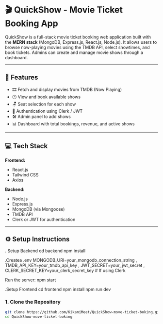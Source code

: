 # 🎬 QuickShow - Movie Ticket Booking App

QuickShow is a full-stack movie ticket booking web application built with the **MERN stack** (MongoDB, Express.js, React.js, Node.js). It allows users to browse now-playing movies using the TMDB API, select showtimes, and book tickets. Admins can create and manage movie shows through a dashboard.

---

## 🚀 Features

- 🎞️ Fetch and display movies from TMDB (Now Playing)
- 🕒 View and book available shows
- 🪑 Seat selection for each show
- 🔐 Authentication using Clerk / JWT
- 🛠️ Admin panel to add shows
- 📊 Dashboard with total bookings, revenue, and active shows
  
---

## 💻 Tech Stack

**Frontend:**
- React.js
- Tailwind CSS
- Axios

**Backend:**
- Node.js
- Express.js
- MongoDB (via Mongoose)
- TMDB API
- Clerk or JWT for authentication
---

## ⚙️ Setup Instructions
. Setup Backend
cd backend
npm install

.Createa .env
MONGODB_URI=your_mongodb_connection_string ,
TMDB_API_KEY=your_tmdb_api_key ,
JWT_SECRET=your_jwt_secret ,
CLERK_SECRET_KEY=your_clerk_secret_key   # If using Clerk

Run the server:
npm start

.Setup Frontend
cd frontend
npm install
npm run dev

### 1. Clone the Repository
```bash
git clone https://github.com/KikaniMeet/QuickShow-move-ticket-boking.git
cd QuickShow-move-ticket-boking
